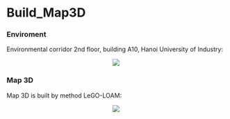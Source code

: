 # Build_Map3D
<h3>Enviroment</h3>
<p>Environmental corridor 2nd floor, building A10, Hanoi University of Industry: </p>
<p align="center">
  <img src="https://github.com/ductu8401/Build_Map3D/assets/119555693/824736b0-d89e-4bee-9851-5a58f27fe313" />
</p>
<h3>Map 3D</h3>
<p>Map 3D is built by method LeGO-LOAM:</p>
<p align="center">
  <img src="https://github.com/ductu8401/Build_Map3D/assets/119555693/e34dd076-8d92-477e-862c-ca8e6a6222b6" />
</p>


